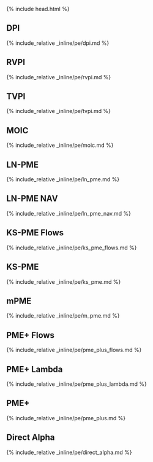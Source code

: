 {% include head.html %}

## DPI

{% include_relative _inline/pe/dpi.md %}

## RVPI

{% include_relative _inline/pe/rvpi.md %}

## TVPI

{% include_relative _inline/pe/tvpi.md %}

## MOIC

{% include_relative _inline/pe/moic.md %}

## LN-PME

{% include_relative _inline/pe/ln_pme.md %}

## LN-PME NAV

{% include_relative _inline/pe/ln_pme_nav.md %}

## KS-PME Flows

{% include_relative _inline/pe/ks_pme_flows.md %}

## KS-PME

{% include_relative _inline/pe/ks_pme.md %}

## mPME

{% include_relative _inline/pe/m_pme.md %}

## PME+ Flows

{% include_relative _inline/pe/pme_plus_flows.md %}

## PME+ Lambda

{% include_relative _inline/pe/pme_plus_lambda.md %}

## PME+

{% include_relative _inline/pe/pme_plus.md %}

## Direct Alpha

{% include_relative _inline/pe/direct_alpha.md %}

